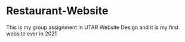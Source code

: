 # Restaurant-Website
This is my group assignment in UTAR Website Design and it is my first website ever in 2021
